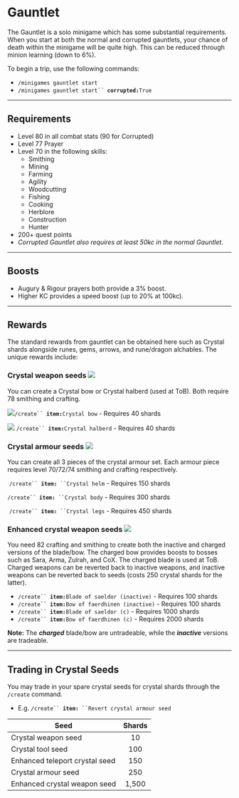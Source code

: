 # Gauntlet

The Gauntlet is a solo minigame which has some substantial requirements. When you start at both the normal and corrupted gauntlets, your chance of death within the minigame will be quite high. This can be reduced through minion learning (down to 6%).

To begin a trip, use the following commands:

* `/minigames gauntlet start`
* `/minigames gauntlet start`` `**`corrupted:`**`True`

***

## Requirements

* Level 80 in all combat stats (90 for Corrupted)
* Level 77 Prayer
* Level 70 in the following skills:
  * Smithing
  * Mining
  * Farming
  * Agility
  * Woodcutting
  * Fishing
  * Cooking
  * Herblore
  * Construction
  * Hunter
* 200+ quest points
* _Corrupted Gauntlet also requires at least 50kc in the normal Gauntlet_.

***

## Boosts

* Augury & Rigour prayers both provide a 3% boost.
* Higher KC provides a speed boost (up to 20% at 100kc).

***

## Rewards

The standard rewards from gauntlet can be obtained here such as Crystal shards alongside runes, gems, arrows, and rune/dragon alchables. The unique rewards include:

### Crystal weapon seeds ![](../.gitbook/assets/Crystal\_weapon\_seed.png)

You can create a Crystal bow or Crystal halberd (used at ToB). Both require 78 smithing and crafting.

![](../.gitbook/assets/Crystal\_bow.png)`/create`` `**`item:`**`Crystal bow` - Requires 40 shards

![](../.gitbook/assets/Crystal\_halberd.png) `/create`` `**`item:`**`Crystal halberd` - Requires 40 shards

### Crystal armour seeds ![](../.gitbook/assets/Crystal\_armour\_seed.png)

You can create all 3 pieces of the crystal armour set. Each armour piece requires level 70/72/74 smithing and crafting respectively.

&#x20;<img src="../.gitbook/assets/Crystal_helm.png" alt="" data-size="original">  `/create`` `**`item:`**` ``Crystal helm` - Requires 150 shards

<img src="../.gitbook/assets/Crystal_body.png" alt="" data-size="original">`/create`` `**`item:`**` ``Crystal body` - Requires 300 shards

&#x20; <img src="../.gitbook/assets/Crystal_legs.png" alt="" data-size="original">   `/create`` `**`item:`**` ``Crystal legs` - Requires 450 shards

### Enhanced crystal weapon seeds ![](../.gitbook/assets/Enhanced\_crystal\_weapon\_seed.png)

You need 82 crafting and smithing to create both the inactive and charged versions of the blade/bow. The charged bow provides boosts to bosses such as Sara, Arma, Zulrah, and CoX. The charged blade is used at ToB. Charged weapons can be reverted back to inactive weapons, and inactive weapons can be reverted back to seeds (costs 250 crystal shards for the latter).

* `/create`` `**`item:`**`Blade of saeldor (inactive)` - Requires 100 shards&#x20;
* `/create`` `**`item:`**`Bow of faerdhinen (inactive)` - Requires 100 shards&#x20;
* `/create`` `**`item:`**`Blade of saeldor (c)` - Requires 1000 shards
* `/create`` `**`item:`**`Bow of faerdhinen (c)` - Requires 2000 shards

**Note:** The _**charged**_ blade/bow are untradeable, while the _**inactive**_ versions are tradeable.

***

## Trading in Crystal Seeds

You may trade in your spare crystal seeds for crystal shards through the `/create` command.

* E.g.  `/create`` `**`item:`**` ``Revert crystal armour seed`

| **Seed**                       | **Shards** |
| ------------------------------ | :--------: |
| Crystal weapon seed            |     10     |
| Crystal tool seed              |     100    |
| Enhanced teleport crystal seed |     150    |
| Crystal armour seed            |     250    |
| Enhanced crystal weapon seed   |    1,500   |
